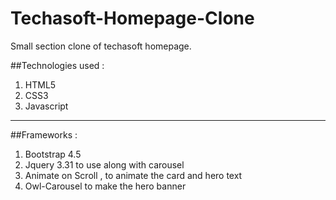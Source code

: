 # Techasoft-Homepage-Clone

Small section clone of techasoft homepage.

##Technologies used :
1. HTML5
1. CSS3
1. Javascript

---

##Frameworks :
1. Bootstrap 4.5 
1. Jquery 3.31 to use along with carousel
1. Animate on Scroll , to animate the card and hero text 
1. Owl-Carousel  to make the hero banner


